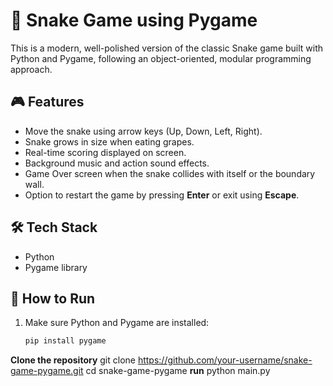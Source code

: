 # 🐍 Snake Game using Pygame

This is a modern, well-polished version of the classic Snake game built with Python and Pygame, following an object-oriented, modular programming approach.

## 🎮 Features
- Move the snake using arrow keys (Up, Down, Left, Right).
- Snake grows in size when eating grapes.
- Real-time scoring displayed on screen.
- Background music and action sound effects.
- Game Over screen when the snake collides with itself or the boundary wall.
- Option to restart the game by pressing **Enter** or exit using **Escape**.

## 🛠️ Tech Stack
- Python
- Pygame library


## 🚀 How to Run
1. Make sure Python and Pygame are installed:
   ```bash
   pip install pygame
**Clone the repository**
git clone https://github.com/your-username/snake-game-pygame.git
cd snake-game-pygame
**run**
python main.py

